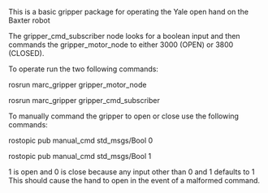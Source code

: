 This is a basic gripper package for operating the Yale open hand on the Baxter robot

The gripper_cmd_subscriber node looks for a boolean input and then commands the gripper_motor_node to either 3000 (OPEN) or 3800 (CLOSED).



To operate run the two following commands:

rosrun marc_gripper gripper_motor_node

rosrun marc_gripper gripper_cmd_subscriber



To manually command the gripper to open or close use the following commands:

rostopic pub manual_cmd std_msgs/Bool 0

rostopic pub manual_cmd std_msgs/Bool 1



1 is open and 0 is close because any input other than 0 and 1 defaults to 1
This should cause the hand to open in the event of a malformed command.
